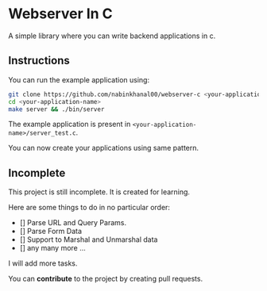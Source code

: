 # Webserver In C
A simple library where you can write backend applications in c.

## Instructions
You can run the example application using:
```bash
git clone https://github.com/nabinkhanal00/webserver-c <your-application-name>
cd <your-application-name>
make server && ./bin/server
```

The example application is present in `<your-application-name>/server_test.c`.

You can now create your applications using same pattern.

## Incomplete

This project is still incomplete. It is created for learning.

Here are some things to do in no particular order:
- [] Parse URL and Query Params.
- [] Parse Form Data
- [] Support to Marshal and Unmarshal data
- [] any many more ...

I will add more tasks. 

You can **contribute** to the project by creating pull requests.


